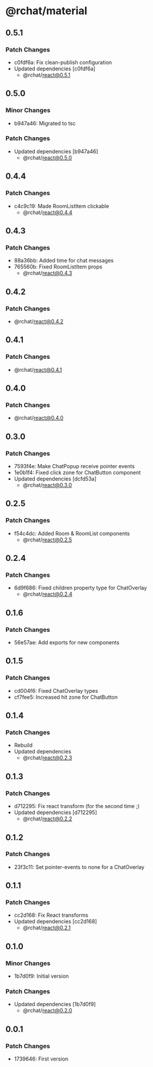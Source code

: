 # @rchat/material

## 0.5.1

### Patch Changes

-   c0fdf6a: Fix clean-publish configuration
-   Updated dependencies [c0fdf6a]
    -   @rchat/react@0.5.1

## 0.5.0

### Minor Changes

-   b947a46: Migrated to tsc

### Patch Changes

-   Updated dependencies [b947a46]
    -   @rchat/react@0.5.0

## 0.4.4

### Patch Changes

-   c4c9c19: Made RoomListItem clickable
    -   @rchat/react@0.4.4

## 0.4.3

### Patch Changes

-   88a36bb: Added time for chat messages
-   765560b: Fixed RoomListItem props
    -   @rchat/react@0.4.3

## 0.4.2

### Patch Changes

-   @rchat/react@0.4.2

## 0.4.1

### Patch Changes

-   @rchat/react@0.4.1

## 0.4.0

### Patch Changes

-   @rchat/react@0.4.0

## 0.3.0

### Patch Changes

-   7593f4e: Make ChatPopup receive pointer events
-   1e0b1f4: Fixed click zone for ChatButton component
-   Updated dependencies [dcfd53a]
    -   @rchat/react@0.3.0

## 0.2.5

### Patch Changes

-   f54c4dc: Added Room & RoomList components
    -   @rchat/react@0.2.5

## 0.2.4

### Patch Changes

-   6d9f686: Fixed children property type for ChatOverlay
    -   @rchat/react@0.2.4

## 0.1.6

### Patch Changes

-   56e57ae: Add exports for new components

## 0.1.5

### Patch Changes

-   cd004f6: Fixed ChatOverlay types
-   cf7fee5: Increased hit zone for ChatButton

## 0.1.4

### Patch Changes

-   Rebuild
-   Updated dependencies
    -   @rchat/react@0.2.3

## 0.1.3

### Patch Changes

-   d712295: Fix react transform (for the second time ;)
-   Updated dependencies [d712295]
    -   @rchat/react@0.2.2

## 0.1.2

### Patch Changes

-   23f3c11: Set pointer-events to none for a ChatOverlay

## 0.1.1

### Patch Changes

-   cc2d168: Fix React transforms
-   Updated dependencies [cc2d168]
    -   @rchat/react@0.2.1

## 0.1.0

### Minor Changes

-   1b7d0f9: Initial version

### Patch Changes

-   Updated dependencies [1b7d0f9]
    -   @rchat/react@0.2.0

## 0.0.1

### Patch Changes

-   1739646: First version
